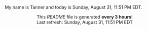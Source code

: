 My name is Tanner and today is Sunday, August 31, 11:51 PM EDT.

<p align="center">This <i>README</i> file is generated <b>every 3 hours</b>!</br>Last refresh: Sunday, August 31, 11:51 PM EDT<br /></p>
